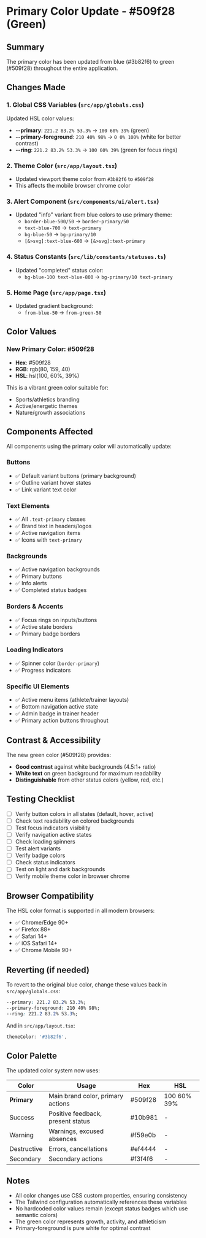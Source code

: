 # Primary Color Update - #509f28 (Green)

## Summary
The primary color has been updated from blue (#3b82f6) to green (#509f28) throughout the entire application.

## Changes Made

### 1. Global CSS Variables (`src/app/globals.css`)
Updated HSL color values:
- **--primary**: `221.2 83.2% 53.3%` → `100 60% 39%` (green)
- **--primary-foreground**: `210 40% 98%` → `0 0% 100%` (white for better contrast)
- **--ring**: `221.2 83.2% 53.3%` → `100 60% 39%` (green for focus rings)

### 2. Theme Color (`src/app/layout.tsx`)
- Updated viewport theme color from `#3b82f6` to `#509f28`
- This affects the mobile browser chrome color

### 3. Alert Component (`src/components/ui/alert.tsx`)
- Updated "info" variant from blue colors to use primary theme:
  - `border-blue-500/50` → `border-primary/50`
  - `text-blue-700` → `text-primary`
  - `bg-blue-50` → `bg-primary/10`
  - `[&>svg]:text-blue-600` → `[&>svg]:text-primary`

### 4. Status Constants (`src/lib/constants/statuses.ts`)
- Updated "completed" status color:
  - `bg-blue-100 text-blue-800` → `bg-primary/10 text-primary`

### 5. Home Page (`src/app/page.tsx`)
- Updated gradient background:
  - `from-blue-50` → `from-green-50`

## Color Values

### New Primary Color: #509f28
- **Hex**: #509f28
- **RGB**: rgb(80, 159, 40)
- **HSL**: hsl(100, 60%, 39%)

This is a vibrant green color suitable for:
- Sports/athletics branding
- Active/energetic themes
- Nature/growth associations

## Components Affected

All components using the primary color will automatically update:

### Buttons
- ✅ Default variant buttons (primary background)
- ✅ Outline variant hover states
- ✅ Link variant text color

### Text Elements
- ✅ All `.text-primary` classes
- ✅ Brand text in headers/logos
- ✅ Active navigation items
- ✅ Icons with `text-primary`

### Backgrounds
- ✅ Active navigation backgrounds
- ✅ Primary buttons
- ✅ Info alerts
- ✅ Completed status badges

### Borders & Accents
- ✅ Focus rings on inputs/buttons
- ✅ Active state borders
- ✅ Primary badge borders

### Loading Indicators
- ✅ Spinner color (`border-primary`)
- ✅ Progress indicators

### Specific UI Elements
- ✅ Active menu items (athlete/trainer layouts)
- ✅ Bottom navigation active state
- ✅ Admin badge in trainer header
- ✅ Primary action buttons throughout

## Contrast & Accessibility

The new green color (#509f28) provides:
- **Good contrast** against white backgrounds (4.5:1+ ratio)
- **White text** on green background for maximum readability
- **Distinguishable** from other status colors (yellow, red, etc.)

## Testing Checklist

- [ ] Verify button colors in all states (default, hover, active)
- [ ] Check text readability on colored backgrounds
- [ ] Test focus indicators visibility
- [ ] Verify navigation active states
- [ ] Check loading spinners
- [ ] Test alert variants
- [ ] Verify badge colors
- [ ] Check status indicators
- [ ] Test on light and dark backgrounds
- [ ] Verify mobile theme color in browser chrome

## Browser Compatibility

The HSL color format is supported in all modern browsers:
- ✅ Chrome/Edge 90+
- ✅ Firefox 88+
- ✅ Safari 14+
- ✅ iOS Safari 14+
- ✅ Chrome Mobile 90+

## Reverting (if needed)

To revert to the original blue color, change these values back in `src/app/globals.css`:

```css
--primary: 221.2 83.2% 53.3%;
--primary-foreground: 210 40% 98%;
--ring: 221.2 83.2% 53.3%;
```

And in `src/app/layout.tsx`:
```typescript
themeColor: '#3b82f6',
```

## Color Palette

The updated color system now uses:

| Color | Usage | Hex | HSL |
|-------|-------|-----|-----|
| **Primary** | Main brand color, primary actions | #509f28 | 100 60% 39% |
| Success | Positive feedback, present status | #10b981 | - |
| Warning | Warnings, excused absences | #f59e0b | - |
| Destructive | Errors, cancellations | #ef4444 | - |
| Secondary | Secondary actions | #f3f4f6 | - |

## Notes

- All color changes use CSS custom properties, ensuring consistency
- The Tailwind configuration automatically references these variables
- No hardcoded color values remain (except status badges which use semantic colors)
- The green color represents growth, activity, and athleticism
- Primary-foreground is pure white for optimal contrast
